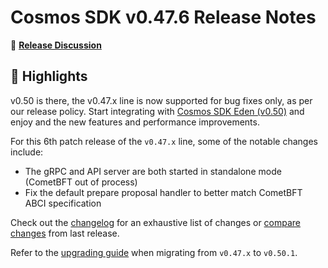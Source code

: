 # Cosmos SDK v0.47.6 Release Notes

💬 [**Release Discussion**](https://github.com/orgs/cosmos/discussions/categories/announcements)

## 🚀 Highlights

v0.50 is there, the v0.47.x line is now supported for bug fixes only, as per our release policy.
Start integrating with [Cosmos SDK Eden (v0.50)](https://github.com/cosmos/cosmos-sdk/releases/tag/v0.50.1) and enjoy and the new features and performance improvements.

For this 6th patch release of the `v0.47.x` line, some of the notable changes include:

* The gRPC and API server are both started in standalone mode (CometBFT out of process)
* Fix the default prepare proposal handler to better match CometBFT ABCI specification

Check out the [changelog](https://github.com/cosmos/cosmos-sdk/blob/v0.47.5/CHANGELOG.md) for an exhaustive list of changes or [compare changes](https://github.com/cosmos/cosmos-sdk/compare/v0.47.5...v0.47.6) from last release.

Refer to the [upgrading guide](https://github.com/cosmos/cosmos-sdk/blob/release/v0.50.x/UPGRADING.md) when migrating from `v0.47.x` to `v0.50.1`.

